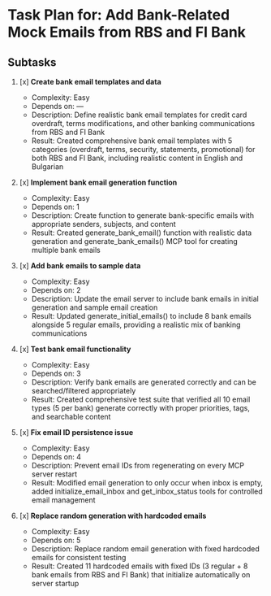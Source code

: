 # Task Plan for: Add Bank-Related Mock Emails from RBS and FI Bank

## Subtasks
1. [x] **Create bank email templates and data**
   - Complexity: Easy
   - Depends on: —
   - Description: Define realistic bank email templates for credit card overdraft, terms modifications, and other banking communications from RBS and FI Bank
   - Result: Created comprehensive bank email templates with 5 categories (overdraft, terms, security, statements, promotional) for both RBS and FI Bank, including realistic content in English and Bulgarian

2. [x] **Implement bank email generation function**
   - Complexity: Easy
   - Depends on: 1
   - Description: Create function to generate bank-specific emails with appropriate senders, subjects, and content
   - Result: Created generate_bank_email() function with realistic data generation and generate_bank_emails() MCP tool for creating multiple bank emails

3. [x] **Add bank emails to sample data**
   - Complexity: Easy
   - Depends on: 2
   - Description: Update the email server to include bank emails in initial generation and sample email creation
   - Result: Updated generate_initial_emails() to include 8 bank emails alongside 5 regular emails, providing a realistic mix of banking communications

4. [x] **Test bank email functionality**
   - Complexity: Easy
   - Depends on: 3
   - Description: Verify bank emails are generated correctly and can be searched/filtered appropriately
   - Result: Created comprehensive test suite that verified all 10 email types (5 per bank) generate correctly with proper priorities, tags, and searchable content

5. [x] **Fix email ID persistence issue**
   - Complexity: Easy
   - Depends on: 4
   - Description: Prevent email IDs from regenerating on every MCP server restart
   - Result: Modified email generation to only occur when inbox is empty, added initialize_email_inbox and get_inbox_status tools for controlled email management

6. [x] **Replace random generation with hardcoded emails**
   - Complexity: Easy
   - Depends on: 5
   - Description: Replace random email generation with fixed hardcoded emails for consistent testing
   - Result: Created 11 hardcoded emails with fixed IDs (3 regular + 8 bank emails from RBS and FI Bank) that initialize automatically on server startup 